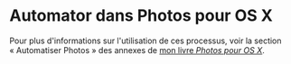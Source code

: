 # Automator dans Photos pour OS X

Pour plus d'informations sur l'utilisation de ces processus, voir la section « Automatiser Photos » des annexes de [mon livre *Photos pour OS X*](https://itunes.apple.com/fr/book/photos-pour-mac/id981158688?mt=11&uo=4&at=11lIzz).